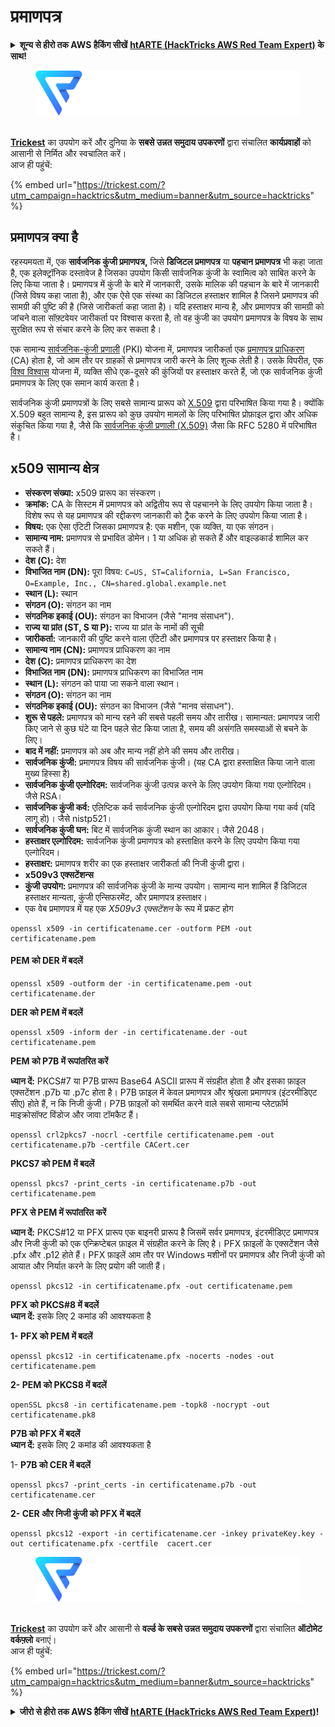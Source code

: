 # प्रमाणपत्र

<details>

<summary><strong>शून्य से हीरो तक AWS हैकिंग सीखें</strong> <a href="https://training.hacktricks.xyz/courses/arte"><strong>htARTE (HackTricks AWS Red Team Expert)</strong></a><strong> के साथ!</strong></summary>

HackTricks का समर्थन करने के अन्य तरीके:

* अगर आप चाहते हैं कि आपकी **कंपनी HackTricks में विज्ञापित हो** या **HackTricks को PDF में डाउनलोड करें** तो [**सदस्यता योजनाएं**](https://github.com/sponsors/carlospolop) देखें!
* [**आधिकारिक PEASS और HackTricks स्वैग**](https://peass.creator-spring.com) प्राप्त करें
* हमारा संग्रह [**The PEASS Family**](https://opensea.io/collection/the-peass-family) खोजें, हमारा विशेष [**NFTs**](https://opensea.io/collection/the-peass-family) संग्रह
* **शामिल हों** 💬 [**डिस्कॉर्ड समूह**](https://discord.gg/hRep4RUj7f) या [**टेलीग्राम समूह**](https://t.me/peass) या हमें **ट्विटर** 🐦 [**@hacktricks_live**](https://twitter.com/hacktricks_live)** का पालन करें।**
* **अपने हैकिंग ट्रिक्स साझा करें, HackTricks**](https://github.com/carlospolop/hacktricks) और [**HackTricks Cloud**](https://github.com/carlospolop/hacktricks-cloud) github repos को PR जमा करके।

</details>

<figure><img src="../.gitbook/assets/image (3) (1) (1) (1) (1).png" alt=""><figcaption></figcaption></figure>

\
[**Trickest**](https://trickest.com/?utm\_campaign=hacktrics\&utm\_medium=banner\&utm\_source=hacktricks) का उपयोग करें और दुनिया के **सबसे उन्नत समुदाय उपकरणों** द्वारा संचालित **कार्यप्रवाहों** को आसानी से निर्मित और स्वचालित करें।\
आज ही पहुंचें:

{% embed url="https://trickest.com/?utm_campaign=hacktrics&utm_medium=banner&utm_source=hacktricks" %}

## प्रमाणपत्र क्या है

रहस्यमयता में, एक **सार्वजनिक कुंजी प्रमाणपत्र,** जिसे **डिजिटल प्रमाणपत्र** या **पहचान प्रमाणपत्र** भी कहा जाता है, एक इलेक्ट्रॉनिक दस्तावेज है जिसका उपयोग किसी सार्वजनिक कुंजी के स्वामित्व को साबित करने के लिए किया जाता है। प्रमाणपत्र में कुंजी के बारे में जानकारी, उसके मालिक की पहचान के बारे में जानकारी (जिसे विषय कहा जाता है), और एक ऐसे एक संस्था का डिजिटल हस्ताक्षर शामिल है जिसने प्रमाणपत्र की सामग्री की पुष्टि की है (जिसे जारीकर्ता कहा जाता है)। यदि हस्ताक्षर मान्य है, और प्रमाणपत्र की सामग्री को जांचने वाला सॉफ़्टवेयर जारीकर्ता पर विश्वास करता है, तो वह कुंजी का उपयोग प्रमाणपत्र के विषय के साथ सुरक्षित रूप से संचार करने के लिए कर सकता है।

एक सामान्य [सार्वजनिक-कुंजी प्रणाली](https://en.wikipedia.org/wiki/Public-key\_infrastructure) (PKI) योजना में, प्रमाणपत्र जारीकर्ता एक [प्रमाणपत्र प्राधिकरण](https://en.wikipedia.org/wiki/Certificate\_authority) (CA) होता है, जो आम तौर पर ग्राहकों से प्रमाणपत्र जारी करने के लिए शुल्क लेती है। उसके विपरीत, एक [विश्व विश्वास](https://en.wikipedia.org/wiki/Web\_of\_trust) योजना में, व्यक्ति सीधे एक-दूसरे की कुंजियों पर हस्ताक्षर करते हैं, जो एक सार्वजनिक कुंजी प्रमाणपत्र के लिए एक समान कार्य करता है।

सार्वजनिक कुंजी प्रमाणपत्रों के लिए सबसे सामान्य प्रारूप को [X.509](https://en.wikipedia.org/wiki/X.509) द्वारा परिभाषित किया गया है। क्योंकि X.509 बहुत सामान्य है, इस प्रारूप को कुछ उपयोग मामलों के लिए परिभाषित प्रोफ़ाइल द्वारा और अधिक संकुचित किया गया है, जैसे कि [सार्वजनिक कुंजी प्रणाली (X.509)](https://en.wikipedia.org/wiki/PKIX) जैसा कि RFC 5280 में परिभाषित है।

## x509 सामान्य क्षेत्र

* **संस्करण संख्या:** x509 प्रारूप का संस्करण।
* **क्रमांक:** CA के सिस्टम में प्रमाणपत्र को अद्वितीय रूप से पहचानने के लिए उपयोग किया जाता है। विशेष रूप से यह प्रमाणपत्र की रद्दीकरण जानकारी को ट्रैक करने के लिए उपयोग किया जाता है।
* **विषय:** एक ऐसा एंटिटी जिसका प्रमाणपत्र है: एक मशीन, एक व्यक्ति, या एक संगठन।
* **सामान्य नाम:** प्रमाणपत्र से प्रभावित डोमेन। 1 या अधिक हो सकते हैं और वाइल्डकार्ड शामिल कर सकते हैं।
* **देश (C):** देश
* **विभाजित नाम (DN):** पूरा विषय: `C=US, ST=California, L=San Francisco, O=Example, Inc., CN=shared.global.example.net`
* **स्थान (L):** स्थान
* **संगठन (O):** संगठन का नाम
* **संगठनिक इकाई (OU):** संगठन का विभाजन (जैसे "मानव संसाधन").
* **राज्य या प्रांत (ST, S या P):** राज्य या प्रांत के नामों की सूची
* **जारीकर्ता:** जानकारी की पुष्टि करने वाला एंटिटी और प्रमाणपत्र पर हस्ताक्षर किया है।
* **सामान्य नाम (CN):** प्रमाणपत्र प्राधिकरण का नाम
* **देश (C):** प्रमाणपत्र प्राधिकरण का देश
* **विभाजित नाम (DN):** प्रमाणपत्र प्राधिकरण का विभाजित नाम
* **स्थान (L):** संगठन को पाया जा सकने वाला स्थान।
* **संगठन (O):** संगठन का नाम
* **संगठनिक इकाई (OU):** संगठन का विभाजन (जैसे "मानव संसाधन").
* **शुरू से पहले:** प्रमाणपत्र को मान्य रहने की सबसे पहली समय और तारीख। सामान्यत: प्रमाणपत्र जारी किए जाने से कुछ घंटे या दिन पहले सेट किया जाता है, समय की असंगति समस्याओं से बचने के लिए।
* **बाद में नहीं:** प्रमाणपत्र को अब और मान्य नहीं होने की समय और तारीख।
* **सार्वजनिक कुंजी:** प्रमाणपत्र विषय की सार्वजनिक कुंजी। (यह CA द्वारा हस्ताक्षित किया जाने वाला मुख्य हिस्सा है)
* **सार्वजनिक कुंजी एल्गोरिदम:** सार्वजनिक कुंजी उत्पन्न करने के लिए उपयोग किया गया एल्गोरिदम। जैसे RSA।
* **सार्वजनिक कुंजी कर्व:** एलिप्टिक कर्व सार्वजनिक कुंजी एल्गोरिदम द्वारा उपयोग किया गया कर्व (यदि लागू हो)। जैसे nistp521।
* **सार्वजनिक कुंजी घन:** बिट में सार्वजनिक कुंजी स्थान का आकार। जैसे 2048।
* **हस्ताक्षर एल्गोरिदम:** सार्वजनिक कुंजी प्रमाणपत्र को हस्ताक्षित करने के लिए उपयोग किया गया एल्गोरिदम।
* **हस्ताक्षर:** प्रमाणपत्र शरीर का एक हस्ताक्षर जारीकर्ता की निजी कुंजी द्वारा।
* **x509v3 एक्सटेंशन्स**
* **कुंजी उपयोग:** प्रमाणपत्र की सार्वजनिक कुंजी के मान्य उपयोग। सामान्य मान शामिल हैं डिजिटल हस्ताक्षर मान्यता, कुंजी एन्सिफरमेंट, और प्रमाणपत्र हस्ताक्षर।
* एक वेब प्रमाणपत्र में यह एक _X509v3 एक्सटेंशन_ के रूप में प्रकट होग
```
openssl x509 -in certificatename.cer -outform PEM -out certificatename.pem
```
#### **PEM को DER में बदलें**
```
openssl x509 -outform der -in certificatename.pem -out certificatename.der
```
**DER को PEM में बदलें**
```
openssl x509 -inform der -in certificatename.der -out certificatename.pem
```
**PEM को P7B में रूपांतरित करें**

**ध्यान दें:** PKCS#7 या P7B प्रारूप Base64 ASCII प्रारूप में संग्रहीत होता है और इसका फ़ाइल एक्सटेंशन .p7b या .p7c होता है। P7B फ़ाइल में केवल प्रमाणपत्र और श्रृंखला प्रमाणपत्र (इंटरमीडिएट सीए) होते हैं, न कि निजी कुंजी। P7B फ़ाइलों को समर्थित करने वाले सबसे सामान्य प्लेटफ़ॉर्म माइक्रोसॉफ्ट विंडोज और जावा टॉमकैट हैं।
```
openssl crl2pkcs7 -nocrl -certfile certificatename.pem -out certificatename.p7b -certfile CACert.cer
```
**PKCS7 को PEM में बदलें**
```
openssl pkcs7 -print_certs -in certificatename.p7b -out certificatename.pem
```
**PFX से PEM में रूपांतरित करें**

**ध्यान दें:** PKCS#12 या PFX प्रारूप एक बाइनरी प्रारूप है जिसमें सर्वर प्रमाणपत्र, इंटरमीडिएट प्रमाणपत्र और निजी कुंजी को एक एन्क्रिप्टेबल फ़ाइल में संग्रहीत करने के लिए है। PFX फ़ाइलों के एक्सटेंशन जैसे .pfx और .p12 होते हैं। PFX फ़ाइलें आम तौर पर Windows मशीनों पर प्रमाणपत्र और निजी कुंजी को आयात और निर्यात करने के लिए प्रयोग की जाती हैं।
```
openssl pkcs12 -in certificatename.pfx -out certificatename.pem
```
**PFX को PKCS#8 में बदलें**\
**ध्यान दें:** इसके लिए 2 कमांड की आवश्यकता है

**1- PFX को PEM में बदलें**
```
openssl pkcs12 -in certificatename.pfx -nocerts -nodes -out certificatename.pem
```
**2- PEM को PKCS8 में बदलें**
```
openSSL pkcs8 -in certificatename.pem -topk8 -nocrypt -out certificatename.pk8
```
**P7B को PFX में बदलें**\
**ध्यान दें:** इसके लिए 2 कमांड की आवश्यकता है

1- **P7B को CER में बदलें**
```
openssl pkcs7 -print_certs -in certificatename.p7b -out certificatename.cer
```
**2- CER और निजी कुंजी को PFX में बदलें**
```
openssl pkcs12 -export -in certificatename.cer -inkey privateKey.key -out certificatename.pfx -certfile  cacert.cer
```
<figure><img src="../.gitbook/assets/image (3) (1) (1) (1) (1).png" alt=""><figcaption></figcaption></figure>

\
[**Trickest**](https://trickest.com/?utm\_campaign=hacktrics\&utm\_medium=banner\&utm\_source=hacktricks) का उपयोग करें और आसानी से **वर्ल्ड के सबसे उन्नत समुदाय उपकरणों** द्वारा संचालित **ऑटोमेट वर्कफ़्लो** बनाएं।\
आज ही पहुंचें:

{% embed url="https://trickest.com/?utm_campaign=hacktrics&utm_medium=banner&utm_source=hacktricks" %}

<details>

<summary><strong>जीरो से हीरो तक AWS हैकिंग सीखें</strong> <a href="https://training.hacktricks.xyz/courses/arte"><strong>htARTE (HackTricks AWS Red Team Expert)</strong></a><strong>!</strong></summary>

HackTricks का समर्थन करने के अन्य तरीके:

* यदि आप अपनी **कंपनी का विज्ञापन HackTricks में देखना चाहते हैं** या **HackTricks को PDF में डाउनलोड करना चाहते हैं** तो [**सब्सक्रिप्शन प्लान**](https://github.com/sponsors/carlospolop) देखें!
* [**आधिकारिक PEASS & HackTricks स्वैग**](https://peass.creator-spring.com) प्राप्त करें
* हमारे विशेष [**NFTs**](https://opensea.io/collection/the-peass-family) कलेक्शन, [**The PEASS Family**](https://opensea.io/collection/the-peass-family) खोजें
* **शामिल हों** 💬 [**डिस्कॉर्ड समूह**](https://discord.gg/hRep4RUj7f) या [**टेलीग्राम समूह**](https://t.me/peass) और हमें **ट्विटर** 🐦 [**@hacktricks_live**](https://twitter.com/hacktricks_live)** पर फॉलो** करें।
* **अपने हैकिंग ट्रिक्स साझा करें, HackTricks** और [**HackTricks Cloud**](https://github.com/carlospolop/hacktricks-cloud) github repos में PRs सबमिट करके।

</details>
